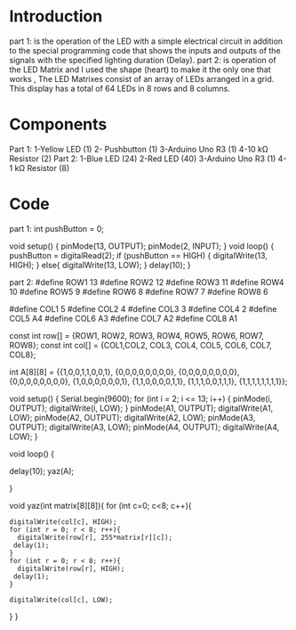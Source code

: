 # Introduction
part 1: is the operation of the LED with a simple electrical circuit in addition to the special programming code that shows the inputs and outputs of the signals with the specified lighting duration (Delay).
part 2: is operation of the LED Matrix and I used the shape (heart) to make it the only one that works , The LED Matrixes consist of an array of LEDs arranged in a grid. This display has a total of 64 LEDs in 8 rows and 8 columns.
# Components 
Part 1:
1-Yellow LED (1) 
2- Pushbutton (1)
3-Arduino Uno R3 (1)
4-10 kΩ Resistor (2)
Part 2:
1-Blue LED (24) 
2-Red LED (40)
3-Arduino Uno R3 (1)
4-1 kΩ Resistor (8)
# Code
part 1:
int pushButton = 0;

void setup() 
{
  pinMode(13, OUTPUT);
  pinMode(2, INPUT);
}
void loop() 
{
  pushButton = digitalRead(2);
  if (pushButton == HIGH) {
    digitalWrite(13, HIGH);
  }
  else{
    digitalWrite(13, LOW);
  }
  delay(10);
}



part 2:
#define ROW1 13
#define ROW2 12
#define ROW3 11
#define ROW4 10
#define ROW5 9
#define ROW6 8
#define ROW7 7
#define ROW8 6

#define COL1 5
#define COL2 4
#define COL3 3
#define COL4 2
#define COL5 A4
#define COL6 A3
#define COL7 A2
#define COL8 A1

const int row[] = {ROW1, ROW2, ROW3, ROW4, ROW5, ROW6, ROW7, ROW8};
const int col[] = {COL1,COL2, COL3, COL4, COL5, COL6, COL7, COL8};



int A[8][8] = {{1,0,0,1,1,0,0,1},
		       {0,0,0,0,0,0,0,0},
		       {0,0,0,0,0,0,0,0},
		       {0,0,0,0,0,0,0,0},
		       {1,0,0,0,0,0,0,1},
		       {1,1,0,0,0,0,1,1},
		       {1,1,1,0,0,1,1,1},
		       {1,1,1,1,1,1,1,1}};

void setup() {
  Serial.begin(9600);
  for (int i = 2; i <= 13; i++) {
    pinMode(i, OUTPUT);
    digitalWrite(i, LOW);
  }
  pinMode(A1, OUTPUT);
  digitalWrite(A1, LOW);
  pinMode(A2, OUTPUT);
  digitalWrite(A2, LOW);
  pinMode(A3, OUTPUT);
  digitalWrite(A3, LOW);
  pinMode(A4, OUTPUT);
  digitalWrite(A4, LOW);
}

void loop() {

  delay(10);
  yaz(A);

}

void  yaz(int matrix[8][8]){
  for (int c=0; c<8; c++){

    digitalWrite(col[c], HIGH);
    for (int r = 0; r < 8; r++){
      digitalWrite(row[r], 255*matrix[r][c]);
     delay(1);
    }
    for (int r = 0; r < 8; r++){
      digitalWrite(row[r], HIGH);
     delay(1);
    }
  
    digitalWrite(col[c], LOW);
  }
}
